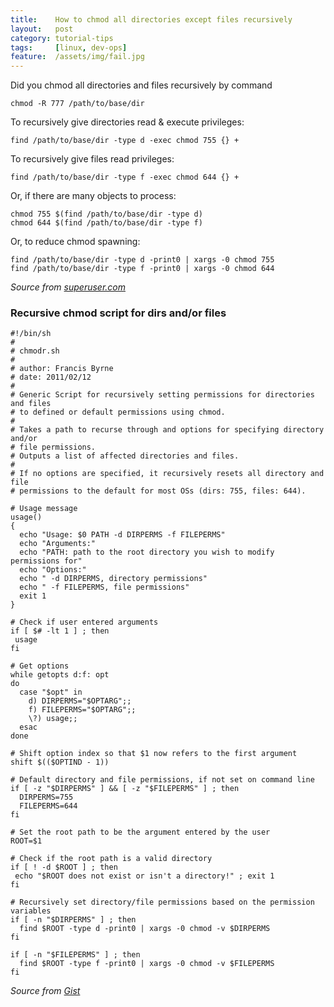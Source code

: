 ```yaml
---
title:    How to chmod all directories except files recursively
layout:   post
category: tutorial-tips
tags:     [linux, dev-ops]
feature:  /assets/img/fail.jpg
---
```


Did you chmod all directories and files recursively by command

```
chmod -R 777 /path/to/base/dir
```

<!--more-->

To recursively give directories read & execute privileges:

```
find /path/to/base/dir -type d -exec chmod 755 {} +
```

To recursively give files read privileges:

```
find /path/to/base/dir -type f -exec chmod 644 {} +
```

Or, if there are many objects to process:

```
chmod 755 $(find /path/to/base/dir -type d)
chmod 644 $(find /path/to/base/dir -type f)
```

Or, to reduce chmod spawning:

```
find /path/to/base/dir -type d -print0 | xargs -0 chmod 755
find /path/to/base/dir -type f -print0 | xargs -0 chmod 644
```

*Source from [superuser.com](http://superuser.com/questions/91935/how-to-chmod-all-directories-except-files-recursively)*

### Recursive chmod script for dirs and/or files

```
#!/bin/sh
#
# chmodr.sh
#
# author: Francis Byrne
# date: 2011/02/12
#
# Generic Script for recursively setting permissions for directories and files
# to defined or default permissions using chmod.
#
# Takes a path to recurse through and options for specifying directory and/or
# file permissions.
# Outputs a list of affected directories and files.
#
# If no options are specified, it recursively resets all directory and file
# permissions to the default for most OSs (dirs: 755, files: 644).

# Usage message
usage()
{
  echo "Usage: $0 PATH -d DIRPERMS -f FILEPERMS"
  echo "Arguments:"
  echo "PATH: path to the root directory you wish to modify permissions for"
  echo "Options:"
  echo " -d DIRPERMS, directory permissions"
  echo " -f FILEPERMS, file permissions"
  exit 1
}

# Check if user entered arguments
if [ $# -lt 1 ] ; then
 usage
fi

# Get options
while getopts d:f: opt
do
  case "$opt" in
    d) DIRPERMS="$OPTARG";;
    f) FILEPERMS="$OPTARG";;
    \?) usage;;
  esac
done

# Shift option index so that $1 now refers to the first argument
shift $(($OPTIND - 1))

# Default directory and file permissions, if not set on command line
if [ -z "$DIRPERMS" ] && [ -z "$FILEPERMS" ] ; then
  DIRPERMS=755
  FILEPERMS=644
fi

# Set the root path to be the argument entered by the user
ROOT=$1

# Check if the root path is a valid directory
if [ ! -d $ROOT ] ; then
 echo "$ROOT does not exist or isn't a directory!" ; exit 1
fi

# Recursively set directory/file permissions based on the permission variables
if [ -n "$DIRPERMS" ] ; then
  find $ROOT -type d -print0 | xargs -0 chmod -v $DIRPERMS
fi

if [ -n "$FILEPERMS" ] ; then
  find $ROOT -type f -print0 | xargs -0 chmod -v $FILEPERMS
fi
```

*Source from [Gist](https://gist.github.com/francisbyrne/3731497)*
